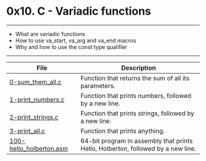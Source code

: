 # 0x10. C - Variadic functions
---
-  What are variadic functions
-  How to use va_start, va_arg and va_end macros
- Why and how to use the const type qualifier
---
| File | Description |
| --- | --- |
|[0-sum_them_all.c]() | Function that returns the sum of all its parameters. |
|[1-print_numbers.c]() | Function that prints numbers, followed by a new line. |
|[2-print_strings.c]() | Function that prints strings, followed by a new line.|
|[3-print_all.c]() | Function that prints anything.|
|[100-hello_holberton.asm]() | 64-bit program in assembly that prints Hello, Holberton, followed by a new line.|
